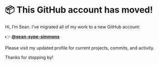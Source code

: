 # 📦 This GitHub account has moved!

Hi, I’m Sean. I’ve migrated all of my work to a new GitHub account:

👉 **[@sean-sype-simmons](https://github.com/sean-sype-simmons)**

Please visit my updated profile for current projects, commits, and activity.

Thanks for stopping by!
